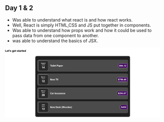 ## Day 1 & 2

- Was able to understand what react is and how react works.
- Well, React is simply HTML,CSS and JS put together in components.
- Was able to understand how props work and how it could be used to pass data from one component to another.
- was able to understand the basics of JSX.

![Image - Day 1 & Day 2](./images/Day1.png)